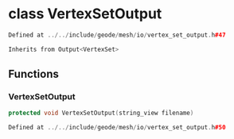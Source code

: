 # class VertexSetOutput

```cpp
Defined at ../../include/geode/mesh/io/vertex_set_output.h#47
```

```cpp
Inherits from Output<VertexSet>
```



## Functions

### VertexSetOutput

```cpp
protected void VertexSetOutput(string_view filename)
```

```cpp
Defined at ../../include/geode/mesh/io/vertex_set_output.h#50
```




